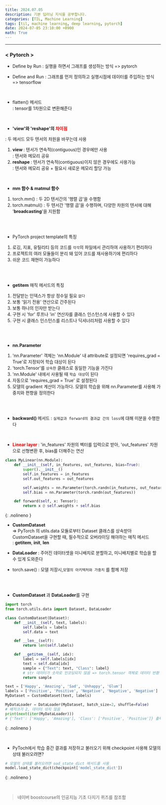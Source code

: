 ```yaml
---
title: 2024.07.05
description: 기본 딥러닝 지식을 공부합니다.
categories: [TIL, Machine Learning]
tags: [til, machine learning, deep learning, pytorch]
date: 2024-07-05 23:10:00 +0900
math: True
---
```

<hr>

<h3> < Pytorch > </h3>

* Define by Run
: 실행을 하면서 그래프를 생성하는 방식 => pytorch <br/>

* Define and Run 
: 그래프를 먼저 정의하고 실행시점에 데이터를 주입하는 방식 => tensorflow <br/>
<br/>

* flatten() 메서드 <br/>
: tensor를 1차원으로 변환해준다 <br/>
 <br/>

* <b>'view'와 'reshape'의 <span style="color:red;"> 차이점 </span> </b><br/>

: 두 메서드 모두 텐서의 차원을 바꾸는데 사용 <br/>

1. <b> view </b>
: 텐서가 연속적(contiguous)인 경우에만 사용 <br/>
: 텐서와 메모리 공유 <br/>
2. <b> reshape </b> 
: 텐서가 연속적(contiguous)이지 않은 경우에도 사용가능 <br/>
: 텐서와 메모리 공유 + 필요시 새로운 메모리 할당 가능 <br/>
<br/>

* <b> mm 함수 & matmul 함수 </b>
1. torch.mm()
: 두 2D 텐서간의 '행렬 곱'을 수행함 <br/>
2. torch.matmul()
: 두 텐서간 '행렬 곱'을 수행하며, 다양한 차원의 텐서에 대해 '<b>broadcasting</b>'을 지원함 
<br/>
<br/>

* PyTorch project template의 특징
1. 로깅, 지표, 유틸리티 등의 코드를 `각각`의 파일에서 관리하여 사용하기 편리하다 
2. 프로젝트의 여러 모듈들이 분리 돼 있어 코드를 재사용하기에 편리하다
3. 쉬운 코드 재현이 가능하다
<br/>
<br/>

* __getitem__ 매직 메서드의 특징
1. 전달받는 인덱스가 항상 정수일 필요 `없다`
2. 보통 '읽기 전용' 연산으로 간주된다
3. 보통 하나의 인자만 받는다
4. 구현 시 'for' 루프나 'in' 연산자를 클래스 인스턴스에 사용할 수 있다
5. 구현 시 클래스 인스턴스를 리스트나 딕셔너리처럼 사용할 수 있다
<br/>
<br/>

* <b> nn.Parameter </b>
1. 'nn.Parameter' 객체는 'nn.Module' 내 attribute로 설정되면 'requires_grad = True'로 지정되어 학습 대상이 된다
2. 'torch.Tensor'를 `상속한` 클래스로 동일한 기능을 가진다
3. 'nn.Module' 내에서 사용될 때 `학습 대상`이 된다
4. 자동으로 'requires_grad = True' 로 설정된다
5. 모델의 gradient 계산이 가능하다. 모델의 학습을 위해 nn.Parameter를 사용해 가중치와 편향을 정의한다
 <br/>
 <br/>

* <b> backward() </b> 메서드
: `실제값과 forward의 결과값 간의 loss`에 대해 미분을 수행한다
 <br/>

* <b> <span style="color:red;"> Linear layer </span> </b>
: 'in_features' 차원의 벡터를 입력으로 받아, 'out_features' 차원으로 선형변환 후, bias를 더해주는 연산 <br/>

```python
class MyLinear(nn.Module):
    def __init__(self, in_features, out_features, bias=True):
        super().__init__()
        self.in_features = in_features
        self.out_features = out_features

        self.weights = nn.Parameter(torch.randn(in_features, out_features))
        self.bias = nn.Parameter(torch.randn(out_features))

    def forward(self, x: Tensor):
        return x @ self.weights + self.bias
```
{: .nolineno }

* <b> CustomDataset </b> <br/>
=> PyTorch 의 utils.data 모듈로부터 Dataset 클래스를 상속받아 CustomDataset을 구현할 때, 필수적으로 오버라이딩 해야하는 매직 메서드 <br/>
: __getitem__, __init__, __len__

* <b> DataLoader </b>
: 주어진 데이터셋을 미니배치로 분할하고, 미니배치별로 학습을 할 수 있게 도와준다 <br/>

* torch.save()
: 모델 저장시,`모델의 아키텍처와 가중치` 를 함께 저장 
<br/>
<br/>

* <b> CustomDataset </b>과 <b>DataLoader</b>를 구현

```python
import torch
from torch.utils.data import Dataset, DataLoader

class CustomDataset(Dataset):
    def __init__(self, text, labels):
        self.labels = labels
        self.data = text

    def __len__(self):
        return len(self.labels)

    def __getitem__(self, idx):
        label = self.labels[idx]
        text = self.data[idx]
        sample = {"Text": text, "Class": label}
        # str 데이터가 숫자로 인코딩되지 않음 => torch.tensor 객체로 데이터 반환 x
        return sample

text = ['Happy', 'Amazing', 'Sad', 'Unhappy', 'Glum']
labels = ['Positive', 'Positive', 'Negative', 'Negative', 'Negative']
MyDataset = CustomDataset(text, labels)

MyDataLoader = DataLoader(MyDataset, batch_size=2, shuffle=False)
# 배치크기 2, 데이터 섞지 않음
print(next(iter(MyDataLoader)))
# {'Text': ['Happy', 'Amazing'], 'Class': ['Positive', 'Positive']} 출력
```
{: .nolineno }

<br/>

* PyToch에서 학습 중간 결과를 저장하고 불러오기 위해 checkpoint 사용해 모델의 상태 불러오려면?
```python
# 모델의 상태를 불러오려면 oad_state_dict 메서드를 사용
model.load_state_dict(checkpoint['model_state_dict'])
```
{: .nolineno }

<br/>

> 네이버 boostcourse의 인공지능 기초 다지기 퀴즈를 참조함